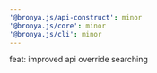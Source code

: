 ```yaml
---
'@bronya.js/api-construct': minor
'@bronya.js/core': minor
'@bronya.js/cli': minor
---
```


feat: improved api override searching
